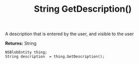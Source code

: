 ﻿---
uid: crmscript_ref_NSBlobEntity_GetDescription
title: String GetDescription()
intellisense: NSBlobEntity.GetDescription
keywords: NSBlobEntity, GetDescription
so.topic: reference
---

A description that is entered by the user, and visible to the user

**Returns:** String


```crmscript
NSBlobEntity thing;
String description  = thing.GetDescription();
```


